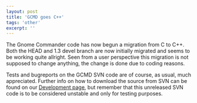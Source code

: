 ```yaml
---
layout: post
title: 'GCMD goes C++'
tags: 'other'
excerpt: ''
---
```


The Gnome Commander code has now begun a migration from C to C++. Both
the HEAD and 1.3 devel branch are now initially migrated and seems to
be working quite allright. Seen from a user perspective this migration
is not supposed to change anything, the change is done due to coding
reasons.

Tests and bugreports on the GCMD SVN code are of course, as usual, much
appreciated. Further info on how to download the source from SVN can be
found on our [Development page](/dev.html), but remember that
this unreleased SVN code is to be considered unstable and only for
testing purposes.
